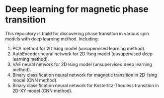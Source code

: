 # Deep learning for magnetic phase transition
This repository is build for discovering phase transition in various spin models with deep learning method. 
Including: 
1. PCA method for 2D Ising model (unsupervised learning method).
2. AutoEncoder neural network for 2D Iisng model (unsupervised deep learning method).
3. VAE neural network for 2D Ising model (unsupervised deep learning method).
4. Binary classification neural network for magnetic transition in 2D-Ising model (CNN method).
5. Binary classification neural network for Kosterlitz-Thouless transition in 2D-XY model (CNN method).
